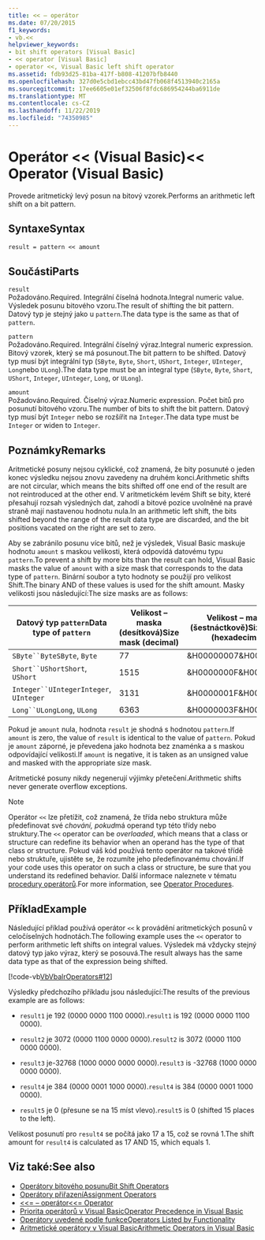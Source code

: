 ```yaml
---
title: << – operátor
ms.date: 07/20/2015
f1_keywords:
- vb.<<
helpviewer_keywords:
- bit shift operators [Visual Basic]
- << operator [Visual Basic]
- operator <<, Visual Basic left shift operator
ms.assetid: fdb93d25-81ba-417f-b808-41207bfb8440
ms.openlocfilehash: 327d0e5cbd1ebcc43bd47fb068f4513940c2165a
ms.sourcegitcommit: 17ee6605e01ef32506f8fdc686954244ba6911de
ms.translationtype: MT
ms.contentlocale: cs-CZ
ms.lasthandoff: 11/22/2019
ms.locfileid: "74350985"
---
```

# <a name="-operator-visual-basic"></a><span data-ttu-id="ab5b5-102">Operátor \<\< (Visual Basic)</span><span class="sxs-lookup"><span data-stu-id="ab5b5-102">\<\< Operator (Visual Basic)</span></span>
<span data-ttu-id="ab5b5-103">Provede aritmetický levý posun na bitový vzorek.</span><span class="sxs-lookup"><span data-stu-id="ab5b5-103">Performs an arithmetic left shift on a bit pattern.</span></span>  
  
## <a name="syntax"></a><span data-ttu-id="ab5b5-104">Syntaxe</span><span class="sxs-lookup"><span data-stu-id="ab5b5-104">Syntax</span></span>  
  
```vb  
result = pattern << amount  
```  
  
## <a name="parts"></a><span data-ttu-id="ab5b5-105">Součásti</span><span class="sxs-lookup"><span data-stu-id="ab5b5-105">Parts</span></span>  
 `result`  
 <span data-ttu-id="ab5b5-106">Požadováno.</span><span class="sxs-lookup"><span data-stu-id="ab5b5-106">Required.</span></span> <span data-ttu-id="ab5b5-107">Integrální číselná hodnota.</span><span class="sxs-lookup"><span data-stu-id="ab5b5-107">Integral numeric value.</span></span> <span data-ttu-id="ab5b5-108">Výsledek posunu bitového vzoru.</span><span class="sxs-lookup"><span data-stu-id="ab5b5-108">The result of shifting the bit pattern.</span></span> <span data-ttu-id="ab5b5-109">Datový typ je stejný jako u `pattern`.</span><span class="sxs-lookup"><span data-stu-id="ab5b5-109">The data type is the same as that of `pattern`.</span></span>  
  
 `pattern`  
 <span data-ttu-id="ab5b5-110">Požadováno.</span><span class="sxs-lookup"><span data-stu-id="ab5b5-110">Required.</span></span> <span data-ttu-id="ab5b5-111">Integrální číselný výraz.</span><span class="sxs-lookup"><span data-stu-id="ab5b5-111">Integral numeric expression.</span></span> <span data-ttu-id="ab5b5-112">Bitový vzorek, který se má posunout.</span><span class="sxs-lookup"><span data-stu-id="ab5b5-112">The bit pattern to be shifted.</span></span> <span data-ttu-id="ab5b5-113">Datový typ musí být integrální typ (`SByte`, `Byte`, `Short`, `UShort`, `Integer`, `UInteger`, `Long`nebo `ULong`).</span><span class="sxs-lookup"><span data-stu-id="ab5b5-113">The data type must be an integral type (`SByte`, `Byte`, `Short`, `UShort`, `Integer`, `UInteger`, `Long`, or `ULong`).</span></span>  
  
 `amount`  
 <span data-ttu-id="ab5b5-114">Požadováno.</span><span class="sxs-lookup"><span data-stu-id="ab5b5-114">Required.</span></span> <span data-ttu-id="ab5b5-115">Číselný výraz.</span><span class="sxs-lookup"><span data-stu-id="ab5b5-115">Numeric expression.</span></span> <span data-ttu-id="ab5b5-116">Počet bitů pro posunutí bitového vzoru.</span><span class="sxs-lookup"><span data-stu-id="ab5b5-116">The number of bits to shift the bit pattern.</span></span> <span data-ttu-id="ab5b5-117">Datový typ musí být `Integer` nebo se rozšířit na `Integer`.</span><span class="sxs-lookup"><span data-stu-id="ab5b5-117">The data type must be `Integer` or widen to `Integer`.</span></span>  
  
## <a name="remarks"></a><span data-ttu-id="ab5b5-118">Poznámky</span><span class="sxs-lookup"><span data-stu-id="ab5b5-118">Remarks</span></span>  
 <span data-ttu-id="ab5b5-119">Aritmetické posuny nejsou cyklické, což znamená, že bity posunuté o jeden konec výsledku nejsou znovu zavedeny na druhém konci.</span><span class="sxs-lookup"><span data-stu-id="ab5b5-119">Arithmetic shifts are not circular, which means the bits shifted off one end of the result are not reintroduced at the other end.</span></span> <span data-ttu-id="ab5b5-120">V aritmetickém levém Shift se bity, které přesahují rozsah výsledných dat, zahodí a bitové pozice uvolněné na pravé straně mají nastavenou hodnotu nula.</span><span class="sxs-lookup"><span data-stu-id="ab5b5-120">In an arithmetic left shift, the bits shifted beyond the range of the result data type are discarded, and the bit positions vacated on the right are set to zero.</span></span>  
  
 <span data-ttu-id="ab5b5-121">Aby se zabránilo posunu více bitů, než je výsledek, Visual Basic maskuje hodnotu `amount` s maskou velikosti, která odpovídá datovému typu `pattern`.</span><span class="sxs-lookup"><span data-stu-id="ab5b5-121">To prevent a shift by more bits than the result can hold, Visual Basic masks the value of `amount` with a size mask that corresponds to the data type of `pattern`.</span></span> <span data-ttu-id="ab5b5-122">Binární soubor a tyto hodnoty se použijí pro velikost Shift.</span><span class="sxs-lookup"><span data-stu-id="ab5b5-122">The binary AND of these values is used for the shift amount.</span></span> <span data-ttu-id="ab5b5-123">Masky velikosti jsou následující:</span><span class="sxs-lookup"><span data-stu-id="ab5b5-123">The size masks are as follows:</span></span>  
  
|<span data-ttu-id="ab5b5-124">Datový typ `pattern`</span><span class="sxs-lookup"><span data-stu-id="ab5b5-124">Data type of `pattern`</span></span>|<span data-ttu-id="ab5b5-125">Velikost – maska (desítková)</span><span class="sxs-lookup"><span data-stu-id="ab5b5-125">Size mask (decimal)</span></span>|<span data-ttu-id="ab5b5-126">Velikost – maska (šestnáctkově)</span><span class="sxs-lookup"><span data-stu-id="ab5b5-126">Size mask (hexadecimal)</span></span>|  
|----------------------------|---------------------------|-------------------------------|  
|<span data-ttu-id="ab5b5-127">`SByte``Byte`</span><span class="sxs-lookup"><span data-stu-id="ab5b5-127">`SByte`, `Byte`</span></span>|<span data-ttu-id="ab5b5-128">7</span><span class="sxs-lookup"><span data-stu-id="ab5b5-128">7</span></span>|<span data-ttu-id="ab5b5-129">&H00000007</span><span class="sxs-lookup"><span data-stu-id="ab5b5-129">&H00000007</span></span>|  
|<span data-ttu-id="ab5b5-130">`Short``UShort`</span><span class="sxs-lookup"><span data-stu-id="ab5b5-130">`Short`, `UShort`</span></span>|<span data-ttu-id="ab5b5-131">15</span><span class="sxs-lookup"><span data-stu-id="ab5b5-131">15</span></span>|<span data-ttu-id="ab5b5-132">&H0000000F</span><span class="sxs-lookup"><span data-stu-id="ab5b5-132">&H0000000F</span></span>|  
|<span data-ttu-id="ab5b5-133">`Integer``UInteger`</span><span class="sxs-lookup"><span data-stu-id="ab5b5-133">`Integer`, `UInteger`</span></span>|<span data-ttu-id="ab5b5-134">31</span><span class="sxs-lookup"><span data-stu-id="ab5b5-134">31</span></span>|<span data-ttu-id="ab5b5-135">&H0000001F</span><span class="sxs-lookup"><span data-stu-id="ab5b5-135">&H0000001F</span></span>|  
|<span data-ttu-id="ab5b5-136">`Long``ULong`</span><span class="sxs-lookup"><span data-stu-id="ab5b5-136">`Long`, `ULong`</span></span>|<span data-ttu-id="ab5b5-137">63</span><span class="sxs-lookup"><span data-stu-id="ab5b5-137">63</span></span>|<span data-ttu-id="ab5b5-138">&H0000003F</span><span class="sxs-lookup"><span data-stu-id="ab5b5-138">&H0000003F</span></span>|  
  
 <span data-ttu-id="ab5b5-139">Pokud je `amount` nula, hodnota `result` je shodná s hodnotou `pattern`.</span><span class="sxs-lookup"><span data-stu-id="ab5b5-139">If `amount` is zero, the value of `result` is identical to the value of `pattern`.</span></span> <span data-ttu-id="ab5b5-140">Pokud je `amount` záporné, je převedena jako hodnota bez znaménka a s maskou odpovídající velikosti.</span><span class="sxs-lookup"><span data-stu-id="ab5b5-140">If `amount` is negative, it is taken as an unsigned value and masked with the appropriate size mask.</span></span>  
  
 <span data-ttu-id="ab5b5-141">Aritmetické posuny nikdy negenerují výjimky přetečení.</span><span class="sxs-lookup"><span data-stu-id="ab5b5-141">Arithmetic shifts never generate overflow exceptions.</span></span>  
  
> [!NOTE]
> <span data-ttu-id="ab5b5-142">Operátor `<<` lze přetížit, což znamená, že třída nebo struktura může předefinovat své *chování, pokud*má operand typ této třídy nebo struktury.</span><span class="sxs-lookup"><span data-stu-id="ab5b5-142">The `<<` operator can be *overloaded*, which means that a class or structure can redefine its behavior when an operand has the type of that class or structure.</span></span> <span data-ttu-id="ab5b5-143">Pokud váš kód používá tento operátor na takové třídě nebo struktuře, ujistěte se, že rozumíte jeho předefinovanému chování.</span><span class="sxs-lookup"><span data-stu-id="ab5b5-143">If your code uses this operator on such a class or structure, be sure that you understand its redefined behavior.</span></span> <span data-ttu-id="ab5b5-144">Další informace naleznete v tématu [procedury operátorů](../../../visual-basic/programming-guide/language-features/procedures/operator-procedures.md).</span><span class="sxs-lookup"><span data-stu-id="ab5b5-144">For more information, see [Operator Procedures](../../../visual-basic/programming-guide/language-features/procedures/operator-procedures.md).</span></span>  
  
## <a name="example"></a><span data-ttu-id="ab5b5-145">Příklad</span><span class="sxs-lookup"><span data-stu-id="ab5b5-145">Example</span></span>  
 <span data-ttu-id="ab5b5-146">Následující příklad používá operátor `<<` k provádění aritmetických posunů v celočíselných hodnotách.</span><span class="sxs-lookup"><span data-stu-id="ab5b5-146">The following example uses the `<<` operator to perform arithmetic left shifts on integral values.</span></span> <span data-ttu-id="ab5b5-147">Výsledek má vždycky stejný datový typ jako výraz, který se posouvá.</span><span class="sxs-lookup"><span data-stu-id="ab5b5-147">The result always has the same data type as that of the expression being shifted.</span></span>  
  
 [!code-vb[VbVbalrOperators#12](~/samples/snippets/visualbasic/VS_Snippets_VBCSharp/VbVbalrOperators/VB/Class1.vb#12)]  
  
 <span data-ttu-id="ab5b5-148">Výsledky předchozího příkladu jsou následující:</span><span class="sxs-lookup"><span data-stu-id="ab5b5-148">The results of the previous example are as follows:</span></span>  
  
- <span data-ttu-id="ab5b5-149">`result1` je 192 (0000 0000 1100 0000).</span><span class="sxs-lookup"><span data-stu-id="ab5b5-149">`result1` is 192 (0000 0000 1100 0000).</span></span>  
  
- <span data-ttu-id="ab5b5-150">`result2` je 3072 (0000 1100 0000 0000).</span><span class="sxs-lookup"><span data-stu-id="ab5b5-150">`result2` is 3072 (0000 1100 0000 0000).</span></span>  
  
- <span data-ttu-id="ab5b5-151">`result3` je-32768 (1000 0000 0000 0000).</span><span class="sxs-lookup"><span data-stu-id="ab5b5-151">`result3` is -32768 (1000 0000 0000 0000).</span></span>  
  
- <span data-ttu-id="ab5b5-152">`result4` je 384 (0000 0001 1000 0000).</span><span class="sxs-lookup"><span data-stu-id="ab5b5-152">`result4` is 384 (0000 0001 1000 0000).</span></span>  
  
- <span data-ttu-id="ab5b5-153">`result5` je 0 (přesune se na 15 míst vlevo).</span><span class="sxs-lookup"><span data-stu-id="ab5b5-153">`result5` is 0 (shifted 15 places to the left).</span></span>  
  
 <span data-ttu-id="ab5b5-154">Velikost posunutí pro `result4` se počítá jako 17 a 15, což se rovná 1.</span><span class="sxs-lookup"><span data-stu-id="ab5b5-154">The shift amount for `result4` is calculated as 17 AND 15, which equals 1.</span></span>  
  
## <a name="see-also"></a><span data-ttu-id="ab5b5-155">Viz také:</span><span class="sxs-lookup"><span data-stu-id="ab5b5-155">See also</span></span>

- [<span data-ttu-id="ab5b5-156">Operátory bitového posunu</span><span class="sxs-lookup"><span data-stu-id="ab5b5-156">Bit Shift Operators</span></span>](../../../visual-basic/language-reference/operators/bit-shift-operators.md)
- [<span data-ttu-id="ab5b5-157">Operátory přiřazení</span><span class="sxs-lookup"><span data-stu-id="ab5b5-157">Assignment Operators</span></span>](../../../visual-basic/language-reference/operators/assignment-operators.md)
- [<span data-ttu-id="ab5b5-158"><<= – operátor</span><span class="sxs-lookup"><span data-stu-id="ab5b5-158"><<= Operator</span></span>](../../../visual-basic/language-reference/operators/left-shift-assignment-operator.md)
- [<span data-ttu-id="ab5b5-159">Priorita operátorů v Visual Basic</span><span class="sxs-lookup"><span data-stu-id="ab5b5-159">Operator Precedence in Visual Basic</span></span>](../../../visual-basic/language-reference/operators/operator-precedence.md)
- [<span data-ttu-id="ab5b5-160">Operátory uvedené podle funkce</span><span class="sxs-lookup"><span data-stu-id="ab5b5-160">Operators Listed by Functionality</span></span>](../../../visual-basic/language-reference/operators/operators-listed-by-functionality.md)
- [<span data-ttu-id="ab5b5-161">Aritmetické operátory v Visual Basic</span><span class="sxs-lookup"><span data-stu-id="ab5b5-161">Arithmetic Operators in Visual Basic</span></span>](../../../visual-basic/programming-guide/language-features/operators-and-expressions/arithmetic-operators.md)
